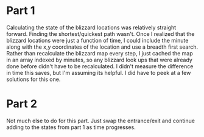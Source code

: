 
# Part 1

Calculating the state of the blizzard locations was relatively straight forward.  Finding the shortest/quickest path wasn't.  Once I realized that the blizzard locations were just a function of time, I could include the minute along with the x,y coordinates of the location and use a breadth first search.  Rather than recalculate the blizzard map every step, I just cached the map in an array indexed by minutes, so any blizzard look ups that were already done before didn't have to be recalculated. I didn't measure the difference in time this saves, but I'm assuming its helpful.  I did have to peek at a few solutions for this one.

# Part 2 

Not much else to do for this part.  Just swap the entrance/exit and continue adding to the states from part 1 as time progresses.